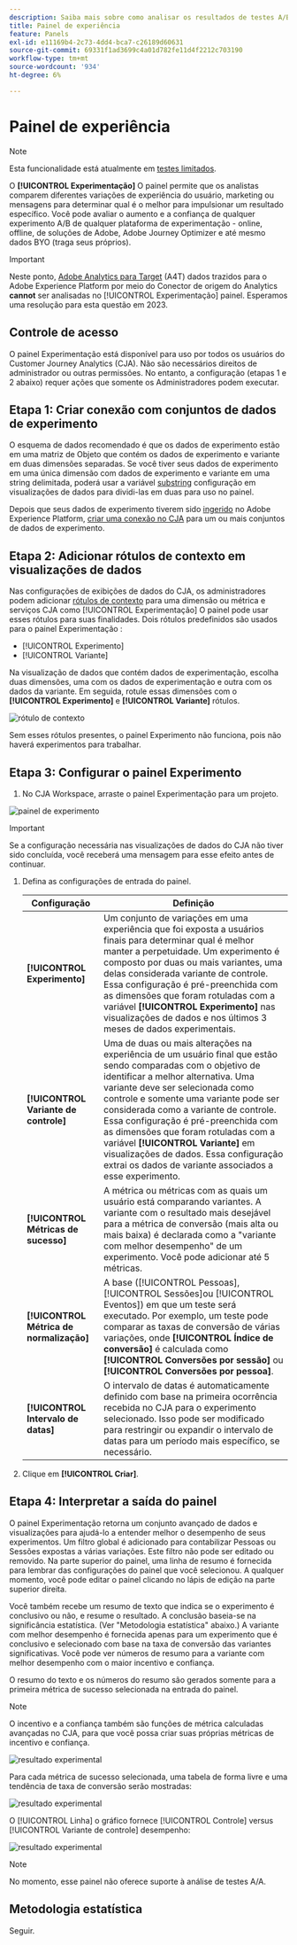 ```yaml
---
description: Saiba mais sobre como analisar os resultados de testes A/B no painel Experimentação do CJA.
title: Painel de experiência
feature: Panels
exl-id: e11169b4-2c73-4dd4-bca7-c26189d60631
source-git-commit: 69331f1ad3699c4a01d782fe11d4f2212c703190
workflow-type: tm+mt
source-wordcount: '934'
ht-degree: 6%

---
```


# Painel de experiência

>[!NOTE]
>
>Esta funcionalidade está atualmente em [testes limitados](/help/release-notes/releases.md).

O **[!UICONTROL Experimentação]** O painel permite que os analistas comparem diferentes variações de experiência do usuário, marketing ou mensagens para determinar qual é o melhor para impulsionar um resultado específico. Você pode avaliar o aumento e a confiança de qualquer experimento A/B de qualquer plataforma de experimentação - online, offline, de soluções de Adobe, Adobe Journey Optimizer e até mesmo dados BYO (traga seus próprios).

>[!IMPORTANT]
>
>Neste ponto, [Adobe Analytics para Target](https://experienceleague.adobe.com/docs/target/using/integrate/a4t/a4t.html?lang=pt-BR) (A4T) dados trazidos para o Adobe Experience Platform por meio do Conector de origem do Analytics **cannot** ser analisadas no [!UICONTROL Experimentação] painel. Esperamos uma resolução para esta questão em 2023.

## Controle de acesso

O painel Experimentação está disponível para uso por todos os usuários do Customer Journey Analytics (CJA). Não são necessários direitos de administrador ou outras permissões. No entanto, a configuração (etapas 1 e 2 abaixo) requer ações que somente os Administradores podem executar.

## Etapa 1: Criar conexão com conjuntos de dados de experimento

O esquema de dados recomendado é que os dados de experimento estão em uma matriz de Objeto que contém os dados de experimento e variante em duas dimensões separadas. Se você tiver seus dados de experimento em uma única dimensão com dados de experimento e variante em uma string delimitada, poderá usar a variável [substring](https://experienceleague.adobe.com/docs/analytics-platform/using/cja-dataviews/component-settings/substring.html?lang=en#) configuração em visualizações de dados para dividi-las em duas para uso no painel.

Depois que seus dados de experimento tiverem sido [ingerido](https://experienceleague.adobe.com/docs/experience-platform/ingestion/home.html?lang=en) no Adobe Experience Platform, [criar uma conexão no CJA](/help/connections/create-connection.md) para um ou mais conjuntos de dados de experimento.

## Etapa 2: Adicionar rótulos de contexto em visualizações de dados

Nas configurações de exibições de dados do CJA, os administradores podem adicionar [rótulos de contexto](/help/data-views/component-settings/overview.md) para uma dimensão ou métrica e serviços CJA como [!UICONTROL Experimentação] O painel pode usar esses rótulos para suas finalidades. Dois rótulos predefinidos são usados para o painel Experimentação :

* [!UICONTROL Experimento]
* [!UICONTROL Variante]

Na visualização de dados que contém dados de experimentação, escolha duas dimensões, uma com os dados de experimentação e outra com os dados da variante. Em seguida, rotule essas dimensões com o **[!UICONTROL Experimento]** e **[!UICONTROL Variante]** rótulos.

![rótulo de contexto](../assets/context-label.png)

Sem esses rótulos presentes, o painel Experimento não funciona, pois não haverá experimentos para trabalhar.

## Etapa 3: Configurar o painel Experimento

1. No CJA Workspace, arraste o painel Experimentação para um projeto.

![painel de experimento](../assets/experiment.png)

>[!IMPORTANT]
>Se a configuração necessária nas visualizações de dados do CJA não tiver sido concluída, você receberá uma mensagem para esse efeito antes de continuar.

1. Defina as configurações de entrada do painel.

   | Configuração | Definição |
   | --- | --- |
   | **[!UICONTROL Experimento]** | Um conjunto de variações em uma experiência que foi exposta a usuários finais para determinar qual é melhor manter a perpetuidade. Um experimento é composto por duas ou mais variantes, uma delas considerada variante de controle. Essa configuração é pré-preenchida com as dimensões que foram rotuladas com a variável  **[!UICONTROL Experimento]** nas visualizações de dados e nos últimos 3 meses de dados experimentais. |
   | **[!UICONTROL Variante de controle]** | Uma de duas ou mais alterações na experiência de um usuário final que estão sendo comparadas com o objetivo de identificar a melhor alternativa. Uma variante deve ser selecionada como controle e somente uma variante pode ser considerada como a variante de controle. Essa configuração é pré-preenchida com as dimensões que foram rotuladas com a variável  **[!UICONTROL Variante]** em visualizações de dados. Essa configuração extrai os dados de variante associados a esse experimento. |
   | **[!UICONTROL Métricas de sucesso]** | A métrica ou métricas com as quais um usuário está comparando variantes. A variante com o resultado mais desejável para a métrica de conversão (mais alta ou mais baixa) é declarada como a &quot;variante com melhor desempenho&quot; de um experimento. Você pode adicionar até 5 métricas. |
   | **[!UICONTROL Métrica de normalização]** | A base ([!UICONTROL Pessoas], [!UICONTROL Sessões]ou [!UICONTROL Eventos]) em que um teste será executado. Por exemplo, um teste pode comparar as taxas de conversão de várias variações, onde **[!UICONTROL Índice de conversão]** é calculada como **[!UICONTROL Conversões por sessão]** ou **[!UICONTROL Conversões por pessoa]**. |
   | **[!UICONTROL Intervalo de datas]** | O intervalo de datas é automaticamente definido com base na primeira ocorrência recebida no CJA para o experimento selecionado. Isso pode ser modificado para restringir ou expandir o intervalo de datas para um período mais específico, se necessário. |

1. Clique em **[!UICONTROL Criar]**.

## Etapa 4: Interpretar a saída do painel

O painel Experimentação retorna um conjunto avançado de dados e visualizações para ajudá-lo a entender melhor o desempenho de seus experimentos. Um filtro global é adicionado para contabilizar Pessoas ou Sessões expostas a várias variações. Este filtro não pode ser editado ou removido. Na parte superior do painel, uma linha de resumo é fornecida para lembrar das configurações do painel que você selecionou. A qualquer momento, você pode editar o painel clicando no lápis de edição na parte superior direita.

Você também recebe um resumo de texto que indica se o experimento é conclusivo ou não, e resume o resultado. A conclusão baseia-se na significância estatística. (Ver &quot;Metodologia estatística&quot; abaixo.) A variante com melhor desempenho é fornecida apenas para um experimento que é conclusivo e selecionado com base na taxa de conversão das variantes significativas. Você pode ver números de resumo para a variante com melhor desempenho com o maior incentivo e confiança.

O resumo do texto e os números do resumo são gerados somente para a primeira métrica de sucesso selecionada na entrada do painel.

>[!NOTE]
>
>O incentivo e a confiança também são funções de métrica calculadas avançadas no CJA, para que você possa criar suas próprias métricas de incentivo e confiança.

![resultado experimental](../assets/exp-output1.png)

Para cada métrica de sucesso selecionada, uma tabela de forma livre e uma tendência de taxa de conversão serão mostradas:

![resultado experimental](../assets/exp-output2.png)

O [!UICONTROL Linha] o gráfico fornece [!UICONTROL Controle] versus [!UICONTROL Variante de controle] desempenho:

![resultado experimental](../assets/exp-output3.png)
>[!NOTE]
>
>No momento, esse painel não oferece suporte à análise de testes A/A.

## Metodologia estatística

Seguir.
